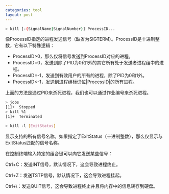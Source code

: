 ```yaml
---
categories: tool
layout: post
---
```


```sh
> kill [-(SignalName|SignalNumber)] ProcessID...
```

像ProcessID指定的进程发送信号（缺省为SIGTERM）。ProcessID是十进制整数，它有以下特殊逻辑：

- ProcessID>0，那么仅将信号发送到ProcessID对应的进程。
- ProcessID=0，发送到除了PID为0和1外的其它所有处于发送者进程组中的进程。
- ProcessID=-1，发送到有效用户的所有的进程，除了PID为0和1外。
- ProcessID<-1，发送到进程组标识位\|ProcessID\|的所有进程。

上面的方法是通过PID来杀死进程，我们也可以通过作业编号来杀死进程。

```sh
> jobs
[1]+  Stopped
> kill %1
[1]+  Terminated
```

```sh
> kill -l [ExitStatus]
```

显示支持的所有信号名称。如果指定了ExitStatus（十进制整数），那么仅显示与ExitStatus匹配的信号名称。



在控制终端输入特定的组合键可以向它发送某些信号：

Ctrl+C：发送INT信号，默认情况下，这会导致进程终止。

Ctrl+Z：发送TSTP信号，默认情况下，这会导致进程挂起。

Ctrl+\：发送QUIT信号，这会导致进程终止并且将内存中的信息转存到硬盘。